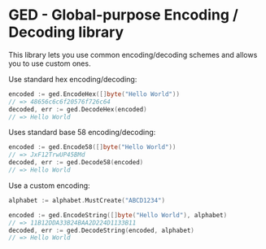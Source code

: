 # GED - Global-purpose Encoding / Decoding library

This library lets you use common encoding/decoding schemes and allows you to use
custom ones.

Use standard hex encoding/decoding:

```go
encoded := ged.EncodeHex([]byte("Hello World"))
// => 48656c6c6f20576f726c64
decoded, err := ged.DecodeHex(encoded)
// => Hello World
```

Uses standard base 58 encoding/decoding:

```go
encoded := ged.Encode58([]byte("Hello World"))
// => JxF12TrwUP45BMd
decoded, err := ged.Decode58(encoded)
// => Hello World
```

Use a custom encoding:

```go
alphabet := alphabet.MustCreate("ABCD1234")

encoded := ged.EncodeString([]byte("Hello World"), alphabet)
// => 11B12DDA33B24BAA2D224D1133B11
decoded, err := ged.DecodeString(encoded, alphabet)
// => Hello World
```